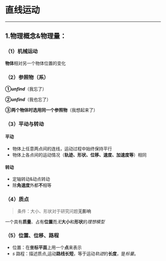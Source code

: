 # 直线运动
---
## 1.**物理概念**&物理量：
### （1）机械运动
**物体**相对另一个物体位置的变化
### （2）参照物（系）
**①*unfind***（我忘了）

**②*unfind***（我也忘了）

**③两个物体时选用同一个参照物**（我想起来了）
### （3）平动与转动
#### 平动
- 物体上任意两点间的连线，运动过程中始终保持平行
- 物体上各点间的运动情况（**轨迹、形状、位移、速度、加速度等**）相同
#### 转动
- 定轴转动&动点转动
- 除**角速度**外都**不**相等
### （4）质点
> 条件：大小、形状对于研究问题**无影响**

一个具有**质量**、占有**位置**而*无***大小**和**形状**的*理想模型*
### （5）位置、位移、路程
- 位置：在**坐标平面**上用一个**点**来表示
- *s* 路程：描述质点[.](###（4）质点)运动**路线长短**，等于运动*轨迹*的**长度**，是*标量*。
